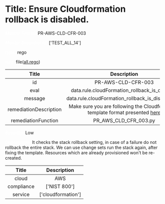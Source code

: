 



# Title: Ensure Cloudformation rollback is disabled.


***<font color="white">Master Test Id:</font>*** PR-AWS-CLD-CFR-003

***<font color="white">Master Snapshot Id:</font>*** ['TEST_ALL_14']

***<font color="white">type:</font>*** rego

***<font color="white">rule:</font>*** file([all.rego])  
  
  
  
  

|Title|Description|
| :---: | :---: |
|id|PR-AWS-CLD-CFR-003|
|eval|data.rule.cloudFormation_rollback_is_disabled|
|message|data.rule.cloudFormation_rollback_is_disabled_err|
|remediationDescription|Make sure you are following the Cloudformation template format presented <a href='https://boto3.amazonaws.com/v1/documentation/api/latest/reference/services/cloudformation.html#CloudFormation.Client.describe_stacks' target='_blank'>here</a>|
|remediationFunction|PR_AWS_CLD_CFR_003.py|


***<font color="white">Severity:</font>*** Low

***<font color="white">Description:</font>*** It checks the stack rollback setting, in case of a failure do not rollback the entire stack. We can use change sets run the stack again, after fixing the template. Resources which are already provisioned won't be re-created.  
  
  

|Title|Description|
| :---: | :---: |
|cloud|AWS|
|compliance|['NIST 800']|
|service|['cloudformation']|



[all.rego]: https://github.com/prancer-io/prancer-compliance-test/tree/master/aws/cloud/all.rego
